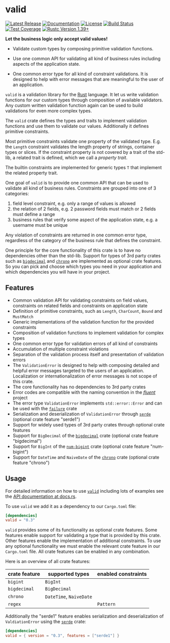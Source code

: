 # valid
 
[![Latest Release]][crates.io]
[![Documentation]][docs.rs]
[![License]](LICENSE)
[![Build Status]][actions]
[![Test Coverage]][codecov]
[![Rustc Version 1.39+]][Rust 1.39]

[Latest Release]: https://img.shields.io/crates/v/valid.svg
[Documentation]: https://docs.rs/valid/badge.svg
[License]: https://img.shields.io/badge/license-MIT%2FApache_2.0-blue.svg
[Build Status]: https://img.shields.io/github/workflow/status/innoave/valid/CI/master
[Test Coverage]: https://codecov.io/gh/innoave/valid/branch/master/graph/badge.svg
[Rustc Version 1.39+]: https://img.shields.io/badge/rustc-1.39+-lightgray.svg

[crates.io]: https://crates.io/crates/valid/
[docs.rs]: https://docs.rs/valid
[MIT]: https://opensource.org/licenses/MIT
[Apache-2.0]: https://www.apache.org/licenses/LICENSE-2.0
[actions]: https://github.com/innoave/valid/actions?query=branch%3Amaster
[codecov]: https://codecov.io/github/innoave/valid?branch=master
[Rust 1.39]: https://blog.rust-lang.org/2019/11/07/Rust-1.39.0.html

**Let the business logic only accept valid values!**

* Validate custom types by composing primitive validation functions.

* Use one common API for validating all kind of business rules including aspects of the application 
  state.

* One common error type for all kind of constraint validations. It is designed to help with error
  messages that are meaningful to the user of an application. 

`valid` is a validation library for the [Rust] language. It let us write validation functions for
our custom types through composition of available validators. Any custom written validation function
again can be used to build validations for even more complex types.

The `valid` crate defines the types and traits to implement validation functions and use them to
validate our values. Additionally it defines primitive constraints.
 
Most primitive constraints validate one property of the validated type. E.g. the `Length` constraint
validates the length property of strings, container types or slices. If the constraint property is
not covered by a trait of the std-lib, a related trait is defined, which we call a _property trait_. 

The builtin constraints are implemented for generic types `T` that implement the related property
trait.

One goal of `valid` is to provide one common API that can be used to validate all kind of business 
rules. Constraints are grouped into one of 3 categories:
 
1. field level constraint, e.g. only a range of values is allowed
2. the relation of 2 fields, e.g. 2 password fields must match or 2 fields must define a range
3. business rules that verify some aspect of the application state, e.g. a username must be unique

Any violation of constraints are returned in one common error type, regardless of the category of 
the business rule that defines the constraint.

One principle for the core functionality of this crate is to have no dependencies other than
the std-lib. Support for types of 3rd party crates such as [`bigdecimal`] and [`chrono`] are 
implemented as optional crate features. So you can pick and choose which types you need in your 
application and which dependencies you will have in your project.

## Features

* Common validation API for validating constraints on field values, constraints on related fields 
  and constraints on application state 
* Definition of primitive constraints, such as `Length`, `CharCount`, `Bound` and `MustMatch` 
* Generic implementations of the validation function for the provided constraints
* Composition of validation functions to implement validation for complex types
* One common error type for validation errors of all kind of constraints
* Accumulation of multiple constraint violations
* Separation of the validation process itself and presentation of validation errors
* The `ValidationError` is designed to help with composing detailed and helpful error messages
  targeted to the users of an application. Localization or internationalization of error messages is
  not scope of this crate.
* The core functionality has no dependencies to 3rd party crates
* Error codes are compatible with the naming convention in the [_fluent_] project
* The error type `ValidationError` implements `std::error::Error` and can be used with the
  [`failure`] crate
* Serialization and deserialization of `ValidationError` through [`serde`] (optional crate feature
  "serde1")
* Support for widely used types of 3rd party crates through optional crate features
* Support for `BigDecimal` of the [`bigdecimal`] crate (optional crate feature "bigdecimal")
* Support for `BigInt` of the [`num-bigint`] crate (optional crate feature "num-bigint")
* Support for `DateTime` and `NaiveDate` of the [`chrono`] crate (optional crate feature "chrono")

## Usage
 
For detailed information on how to use [`valid`] including lots of examples see the
[API documentation at docs.rs](https://docs.rs/valid).

To use `valid` we add it as a dependency to our `Cargo.toml` file:

```toml
[dependencies]
valid = "0.3"
```

`valid` provides some of its functionality as optional crate features. Some features enable support
for validating a type that is provided by this crate. Other features enable the implementation of
additional constraints. To use any optional functionality we must enable the relevant crate feature
in our `Cargo.toml` file. All crate features can be enabled in any combination.

Here is an overview of all crate features:

| crate feature | supported types         | enabled constraints |
|---------------|-------------------------|---------------------|
| `bigint`      | `BigInt`                |                     |
| `bigdecimal`  | `BigDecimal`            |                     |
| `chrono`      | `DateTime`, `NaiveDate` |                     |
| `regex`       |                         | `Pattern`           | 

Additionally the "serde1" feature enables serialization and deserialization of `ValdiationError` 
using the [`serde`] crate:

```toml
[dependencies]
valid = { version = "0.3", features = ["serde1"] }
```


[rust]: https://rust-lang.org
[`bigdecimal`]: https://crates.io/crates/bigdecimal
[`chrono`]: https://crates.io/crates/chrono
[`failure`]: https://crates.io/crates/failure
[_fluent_]: https://projectfluent.org/
[`num-bigint`]: https://crates.io/crates/num-bigint
[`serde`]: https://crates.io/crates/serde
[`valid`]: https://crates.io/crates/valid
